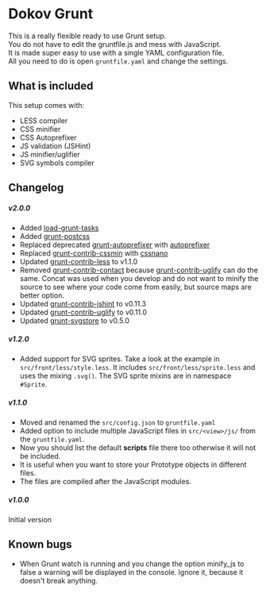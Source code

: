 # Dokov Grunt

This is a really flexible ready to use Grunt setup.  
You do not have to edit the gruntfile.js and mess with JavaScript.  
It is made super easy to use with a single YAML configuration file.  
All you need to do is open ```gruntfile.yaml``` and change the settings.  

## What is included

This setup comes with:  
* LESS compiler  
* CSS minifier  
* CSS Autoprefixer  
* JS validation (JSHint)  
* JS minifier/uglifier  
* SVG symbols compiler  

## Changelog

##### v2.0.0
- Added [load-grunt-tasks](https://www.npmjs.com/package/load-grunt-tasks)
- Added [grunt-postcss](https://www.npmjs.com/package/grunt-postcss)
- Replaced deprecated [grunt-autoprefixer](https://www.npmjs.com/package/grunt-autoprefixer) with [autoprefixer](https://www.npmjs.com/package/autoprefixer)
- Replaced [grunt-contrib-cssmin](https://www.npmjs.com/package/grunt-contrib-cssmin) with [cssnano](https://www.npmjs.com/package/cssnano)
- Updated [grunt-contrib-less](https://www.npmjs.com/package/grunt-contrib-less) to v1.1.0
- Removed [grunt-contrib-contact](https://www.npmjs.com/package/grunt-contrib-contact) because [grunt-contrib-uglify](https://www.npmjs.com/package/grunt-contrib-uglify) can do the same. Concat was used when you develop and do not want to minify the source to see where your code come from easily, but source maps are better option.
- Updated [grunt-contrib-jshint](https://www.npmjs.com/package/grunt-contrib-jshint) to v0.11.3
- Updated [grunt-contrib-uglify](https://www.npmjs.com/package/grunt-contrib-uglify) to v0.11.0
- Updated [grunt-svgstore](https://www.npmjs.com/package/grunt-svgstore) to v0.5.0

##### v1.2.0
- Added support for SVG sprites. Take a look at the example in ```src/front/less/style.less```. It includes ```src/front/less/sprite.less``` and uses the mixing ```.svg()```. The SVG sprite mixins are in namespace ```#Sprite```.

##### v1.1.0
- Moved and renamed the ```src/config.json``` to ```gruntfile.yaml```  
- Added option to include multiple JavaScript files in ```src/<view>/js/``` from the ```gruntfile.yaml```.  
- Now you should list the default **scripts** file there too otherwise it will not be included.  
- It is useful when you want to store your Prototype objects in different files.  
- The files are compiled after the JavaScript modules.  


##### v1.0.0
Initial version

## Known bugs
* When Grunt watch is running and you change the option minify_js to false a warning will be displayed in the console. Ignore it, because it doesn't break anything.
